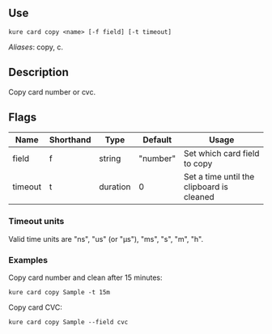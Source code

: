 ## Use 

`kure card copy <name> [-f field] [-t timeout]`

*Aliases*: copy, c.

## Description

Copy card number or cvc.

## Flags

|  Name     | Shorthand |     Type      |    Default    |                     Usage                     |
|-----------|-----------|---------------|---------------|-----------------------------------------------|
| field     | f         | string        | "number"      | Set which card field to copy                  |
| timeout   | t         | duration      | 0             | Set a time until the clipboard is cleaned     |

### Timeout units

Valid time units are "ns", "us" (or "µs"), "ms", "s", "m", "h".

### Examples

Copy card number and clean after 15 minutes:
```
kure card copy Sample -t 15m
```

Copy card CVC:
```
kure card copy Sample --field cvc
```